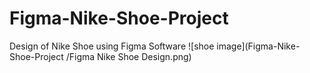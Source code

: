 # Figma-Nike-Shoe-Project
Design of Nike Shoe using Figma Software
![shoe image](Figma-Nike-Shoe-Project
/Figma Nike Shoe Design.png)
